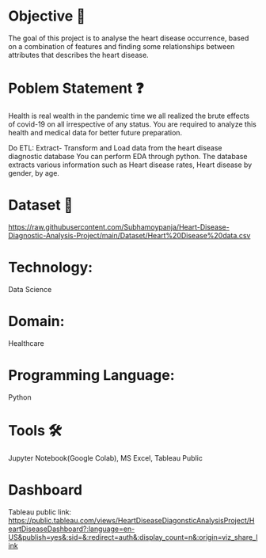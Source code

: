 # Objective 🎯
The goal of this project is to analyse the heart disease occurrence, based on a combination of features and finding some relationships between attributes that describes the heart disease.
# Poblem Statement ❓
Health is real wealth in the pandemic time we all realized the brute effects of covid-19 on all irrespective of any status. You are required to analyze this health and medical data for better future preparation.

Do ETL: Extract- Transform and Load data from the heart disease diagnostic database You can perform EDA through python. The database extracts various information such as Heart disease rates, Heart disease by gender, by age.
# Dataset 📀
https://raw.githubusercontent.com/Subhamoypanja/Heart-Disease-Diagnostic-Analysis-Project/main/Dataset/Heart%20Disease%20data.csv
# Technology:
Data Science
# Domain:
Healthcare
# Programming Language:
Python
# Tools 🛠
Jupyter Notebook(Google Colab), MS
Excel,
Tableau Public
# Dashboard
Tableau public link:
https://public.tableau.com/views/HeartDiseaseDiagonsticAnalysisProject/HeartDiseaseDashboard?:language=en-US&publish=yes&:sid=&:redirect=auth&:display_count=n&:origin=viz_share_link
